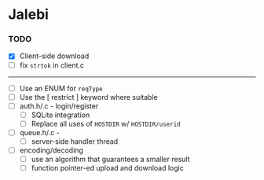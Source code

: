 # Jalebi

### TODO
- [x] Client-side download
- [ ] fix `strtok` in client.c
---
- [ ] Use an ENUM for `reqType`
- [ ] Use the [ restrict ] keyword where suitable
- [ ] auth.h/.c - login/register
    - [ ] SQLite integration
    - [ ] Replace all uses of `HOSTDIR` w/ `HOSTDIR/userid`
- [ ] queue.h/.c - 
    - [ ] server-side handler thread
- [ ] encoding/decoding
    - [ ] use an algorithm that guarantees a smaller result
    - [ ] function pointer-ed upload and download logic
